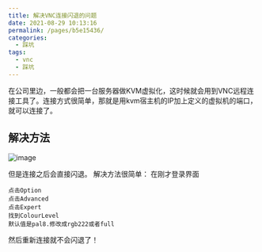 ```yaml
---
title: 解决VNC连接闪退的问题
date: 2021-08-29 10:13:16
permalink: /pages/b5e15436/
categories:
  - 踩坑
tags:
  - vnc
  - 踩坑
---
```

在公司里边，一般都会把一台服务器做KVM虚拟化，这时候就会用到VNC远程连接工具了。连接方式很简单，那就是用kvm宿主机的IP加上定义的虚拟机的端口，就可以连接了。


## 解决方法

![image](https://cdn.jsdelivr.net/gh/lzq70112/images/blog/008k1Yt0ly1gs2zjhkbg7j30c506rweq.jpg)

但是连接之后会直接闪退。 解决方法很简单： 在刚才登录界面



```
点击Option
点击Advanced
点击Expert
找到ColourLevel
默认值是pal8.修改成rgb222或者full
```

然后重新连接就不会闪退了！
